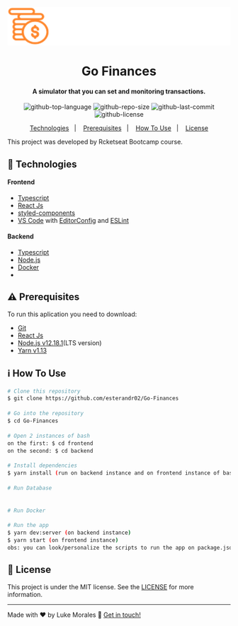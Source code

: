 <p align="right">
  <img alt="logo" src="frontend/src/assets/logo.svg" width="550"/>
</p>

<h1 align="center">
      Go Finances
</h1>

<h4 align="center">
  A simulator that you can set and monitoring transactions.
</h4>

<p align="center">
  <img alt="github-top-language" src="https://img.shields.io/github/languages/top/esterandr02/Go-Finances">  
  <img alt="github-repo-size" src="https://img.shields.io/github/repo-size/esterandr02/Go-Finances?color=red">
  <img alt="github-last-commit" src="https://img.shields.io/github/last-commit/esterandr02/Go-Finances?color=green">
  <img alt="github-license" src="https://img.shields.io/static/v1?label=license&message=MIT&color=blueviolet">
</p>

<p align="center">
  <a href="#rocket-technologies">Technologies</a>&nbsp;&nbsp;&nbsp;|&nbsp;&nbsp;&nbsp;
  <a href="#warning-prerequisites">Prerequisites</a>&nbsp;&nbsp;&nbsp;|&nbsp;&nbsp;&nbsp;
  <a href="#information_source-how-to-use">How To Use</a>&nbsp;&nbsp;&nbsp;|&nbsp;&nbsp;&nbsp;
  <a href="#memo-license">License</a>
</p>

This project was developed by Rcketseat Bootcamp course.

## :rocket: Technologies

#### Frontend
-  [Typescript](https://www.typescriptlang.org/)
-  [React Js](https://reactjs.org/)
-  [styled-components](https://www.styled-components.com/)
-  [VS Code][vc] with [EditorConfig][vceditconfig] and [ESLint][vceslint]

#### Backend
-  [Typescript](https://www.typescriptlang.org/)
-  [Node.js](https://nodejs.org/en/)
-  [Docker]()
-  []()

## :warning: Prerequisites

To run this aplication you need to download:
- [Git](https://git-scm.com)
- [React Js](https://reactjs.org/)
- [Node.js v12.18.1](https://nodejs.org/dist/v12.18.1/node-v12.18.1-linux-x64.tar.xz)(LTS version)
- [Yarn v1.13][yarn]
  
## :information_source: How To Use

```bash
# Clone this repository
$ git clone https://github.com/esterandr02/Go-Finances

# Go into the repository
$ cd Go-Finances

# Open 2 instances of bash
on the first: $ cd frontend
on the second: $ cd backend

# Install dependencies
$ yarn install (run on backend instance and on frontend instance of bash)

# Run Database


# Run Docker

# Run the app
$ yarn dev:server (on backend instance)
$ yarn start (on frontend instance)
obs: you can look/personalize the scripts to run the app on package.json file

```

## :memo: License
This project is under the MIT license. See the [LICENSE](https://github.com/lukemorales/nubank-react-native/blob/master/LICENSE) for more information.

---

Made with ♥ by Luke Morales :wave: [Get in touch!](https://www.linkedin.com/in/lukemorales/)

[nodejs]: https://nodejs.org/
[yarn]: https://yarnpkg.com/
[vc]: https://code.visualstudio.com/
[vceditconfig]: https://marketplace.visualstudio.com/items?itemName=EditorConfig.EditorConfig
[vceslint]: https://marketplace.visualstudio.com/items?itemName=dbaeumer.vscode-eslint
